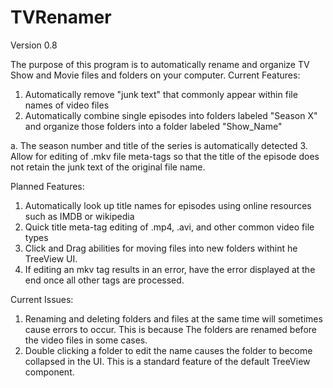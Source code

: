 # TVRenamer
Version 0.8

The purpose of this program is to automatically rename and organize TV Show and Movie files and folders on your computer.
Current Features:

1. Automatically remove "junk text" that commonly appear within file names of video files
2. Automatically combine single episodes into folders labeled "Season X" and organize those folders into a folder labeled "Show_Name"

  a. The season number and title of the series is automatically detected
3. Allow for editing of .mkv file meta-tags so that the title of the episode does not retain the junk text of the original file name.

Planned Features:

1. Automatically look up title names for episodes using online resources such as IMDB or wikipedia
2. Quick title meta-tag editing of .mp4, .avi, and other common video file types
3. Click and Drag abilities for moving files into new folders withint he TreeView UI.
4. If editing an mkv tag results in an error, have the error displayed at the end once all other tags are processed.

Current Issues:

1. Renaming and deleting folders and files at the same time will sometimes cause errors to occur. This is because The folders are renamed before the video files in some cases.
2. Double clicking a folder to edit the name causes the folder to become collapsed in the UI. This is a standard feature of the default TreeView component.
